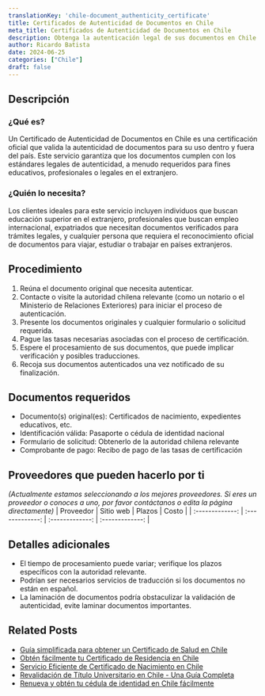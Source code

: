```yaml
---
translationKey: 'chile-document_authenticity_certificate'
title: Certificados de Autenticidad de Documentos en Chile
meta_title: Certificados de Autenticidad de Documentos en Chile
description: Obtenga la autenticación legal de sus documentos en Chile. Garantice su validez para uso internacional y oficial.
author: Ricardo Batista
date: 2024-06-25
categories: ["Chile"]
draft: false
---
```


## Descripción
### ¿Qué es?
Un Certificado de Autenticidad de Documentos en Chile es una certificación oficial que valida la autenticidad de documentos para su uso dentro y fuera del país. Este servicio garantiza que los documentos cumplen con los estándares legales de autenticidad, a menudo requeridos para fines educativos, profesionales o legales en el extranjero.

### ¿Quién lo necesita?
Los clientes ideales para este servicio incluyen individuos que buscan educación superior en el extranjero, profesionales que buscan empleo internacional, expatriados que necesitan documentos verificados para trámites legales, y cualquier persona que requiera el reconocimiento oficial de documentos para viajar, estudiar o trabajar en países extranjeros.

## Procedimiento

1. Reúna el documento original que necesita autenticar.
2. Contacte o visite la autoridad chilena relevante (como un notario o el Ministerio de Relaciones Exteriores) para iniciar el proceso de autenticación.
3. Presente los documentos originales y cualquier formulario o solicitud requerida.
4. Pague las tasas necesarias asociadas con el proceso de certificación.
5. Espere el procesamiento de sus documentos, que puede implicar verificación y posibles traducciones.
6. Recoja sus documentos autenticados una vez notificado de su finalización.


## Documentos requeridos

- Documento(s) original(es): Certificados de nacimiento, expedientes educativos, etc.
- Identificación válida: Pasaporte o cédula de identidad nacional
- Formulario de solicitud: Obtenerlo de la autoridad chilena relevante
- Comprobante de pago: Recibo de pago de las tasas de certificación


## Proveedores que pueden hacerlo por ti
_(Actualmente estamos seleccionando a los mejores proveedores. Si eres un proveedor o conoces a uno, por favor contáctanos o edita la página directamente)_
| Proveedor        |     Sitio web     |     Plazos    |       Costo      |
| :-------------: | :-------------: |  :-------------: | :-------------: |

## Detalles adicionales

- El tiempo de procesamiento puede variar; verifique los plazos específicos con la autoridad relevante.
- Podrían ser necesarios servicios de traducción si los documentos no están en español.
- La laminación de documentos podría obstaculizar la validación de autenticidad, evite laminar documentos importantes.


## Related Posts

- [Guía simplificada para obtener un Certificado de Salud en Chile](https://tramitit.com/es/guides/chile/certificado_de_salud/)
- [Obtén fácilmente tu Certificado de Residencia en Chile](https://tramitit.com/es/guides/chile/certificado_de_residencia/)
- [Servicio Eficiente de Certificado de Nacimiento en Chile](https://tramitit.com/es/guides/chile/certificado_de_nacimiento/)
- [Revalidación de Título Universitario en Chile - Una Guía Completa](https://tramitit.com/es/guides/chile/revalidaci%C3%B3n_de_t%C3%ADtulo_universitario/)
- [Renueva y obtén tu cédula de identidad en Chile fácilmente](https://tramitit.com/es/guides/chile/c%C3%A9dula_de_identidad/)